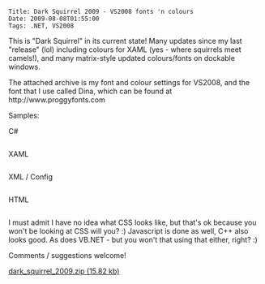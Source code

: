     Title: Dark Squirrel 2009 - VS2008 fonts 'n colours
    Date: 2009-08-08T01:55:00
    Tags: .NET, VS2008
<!-- more -->

<p>This is "Dark Squirrel" in its current state! Many updates since my last "release" (lol) including colours for XAML (yes - where squirrels meet camels!), and many matrix-style updated colours/fonts on dockable windows.</p>
<p></p>
<p>The attached archive is my font and colour settings for VS2008, and the font that I use called Dina, which can be found at http://www.proggyfonts.com</p>
<p></p>
<p>Samples:</p>
<p>C#</p>
<p><img src="/blogengine/image.axd?picture=2009%2f8%2fds_c%23.PNG" alt="" /></p>
<p>XAML</p>
<p><img src="/blogengine/image.axd?picture=2009%2f8%2fds_xaml.PNG" alt="" /></p>
<p>XML / Config</p>
<p><img src="/blogengine/image.axd?picture=2009%2f8%2fds_xml.PNG" alt="" /></p>
<p>HTML</p>
<p><img src="/blogengine/image.axd?picture=2009%2f8%2fds_html.PNG" alt="" /></p>
<p></p>
<p>I must admit I have no idea what CSS looks like, but that's ok because you won't be looking at CSS will you? :) Javascript is done as well, C++ also looks good. As does VB.NET - but you won't that using that either, right? :)</p>
<p>Comments / suggestions welcome!</p>
<p><a href="/blogengine/file.axd?file=2009%2f8%2fdark_squirrel_2009.zip">dark_squirrel_2009.zip (15.82 kb)</a></p>